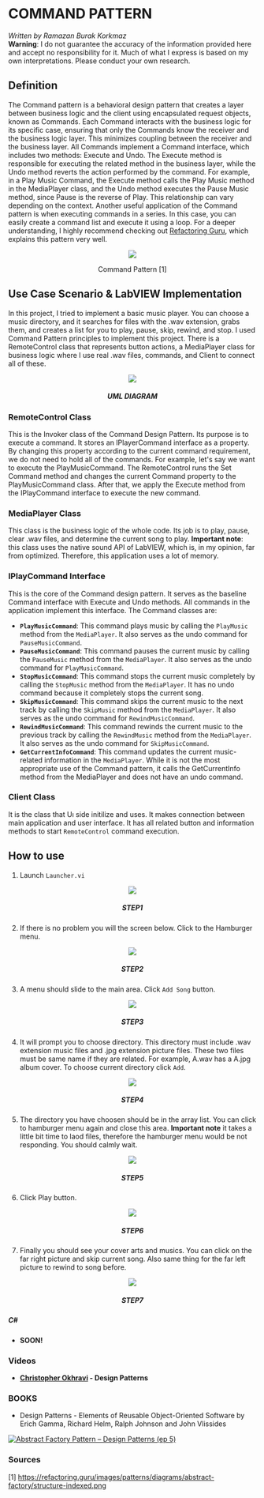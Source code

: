 # COMMAND PATTERN

*Written by Ramazan Burak Korkmaz*\
**Warning**: I do not guarantee the accuracy of the information provided here and accept no responsibility for it. Much of what I express is based on my own interpretations. Please conduct your own research.

## **Definition**
The Command pattern is a behavioral design pattern that creates a layer between business logic and the client using encapsulated request objects, known as Commands. Each Command interacts with the business logic for its specific case, ensuring that only the Commands know the receiver and the business logic layer. This minimizes coupling between the receiver and the business layer.
All Commands implement a Command interface, which includes two methods: Execute and Undo. The Execute method is responsible for executing the related method in the business layer, while the Undo method reverts the action performed by the command. For example, in a Play Music Command, the Execute method calls the Play Music method in the MediaPlayer class, and the Undo method executes the Pause Music method, since Pause is the reverse of Play. This relationship can vary depending on the context.
Another useful application of the Command pattern is when executing commands in a series. In this case, you can easily create a command list and execute it using a loop.
For a deeper understanding, I highly recommend checking out [Refactoring Guru](https://refactoring.guru/design-patterns/command), which explains this pattern very well.

<div align="center">
<img src="https://ajayiyengar.com/wp-content/uploads/2017/03/command_pattern.jpg">

Command Pattern [1]
</div>

## **Use Case Scenario & LabVIEW Implementation**
In this project, I tried to implement a basic music player. You can choose a music directory, and it searches for files with the .wav extension, grabs them, and creates a list for you to play, pause, skip, rewind, and stop.
I used Command Pattern principles to implement this project. There is a RemoteControl class that represents button actions, a MediaPlayer class for business logic where I use real .wav files, commands, and Client to connect all of these.

<div align="center">
    <img src="Related Images/UML Diagram.png">
    <h5>UML DIAGRAM</h5>
</div>

### RemoteControl Class

This is the Invoker class of the Command Design Pattern. Its purpose is to execute a command. It stores an IPlayerCommand interface as a property. By changing this property according to the current command requirement, we do not need to hold all of the commands. For example, let's say we want to execute the PlayMusicCommand. The RemoteControl runs the Set Command method and changes the current Command property to the PlayMusicCommand class. After that, we apply the Execute method from the IPlayCommand interface to execute the new command.

### MediaPlayer Class
 
This class is the business logic of the whole code. Its job is to play, pause, clear .wav files, and determine the current song to play. **Important note**: this class uses the native sound API of LabVIEW, which is, in my opinion, far from optimized. Therefore, this application uses a lot of memory.

### IPlayCommand Interface

This is the core of the Command design pattern. It serves as the baseline Command interface with Execute and Undo methods. All commands in the application implement this interface. The Command classes are:
- **`PlayMusicCommand`**: This command plays music by calling the `PlayMusic` method from the `MediaPlayer`. It also serves as the undo command for `PauseMusicCommand`.
- **`PauseMusicCommand`**: This command pauses the current music by calling the `PauseMusic` method from the `MediaPlayer`. It also serves as the undo command for `PlayMusicCommand`.
- **`StopMusicCommand`**: This command stops the current music completely by calling the `StopMusic` method from the `MediaPlayer`. It has no undo command because it completely stops the current song.
- **`SkipMusicCommand`**: This command skips the current music to the next track by calling the `SkipMusic` method from the `MediaPlayer`. It also serves as the undo command for `RewindMusicCommand`.
- **`RewindMusicCommand`**: This command rewinds the current music to the previous track by calling the `RewindMusic` method from the `MediaPlayer`. It also serves as the undo command for `SkipMusicCommand`.
- **`GetCurrentInfoCommand`**: This command updates the current music-related information in the `MediaPlayer`. While it is not the most appropriate use of the Command pattern, it calls the GetCurrentInfo method from the MediaPlayer and does not have an undo command.

### Client Class

It is the class that Uı side initilize and uses. It makes connection between main application and user interface. It has all related button and information methods to start `RemoteControl` command execution.

## How to use
1) Launch `Launcher.vi`
<div align="center">
    <img src="Related Images/How to Use Step 1.png">
    <h5>STEP1</h5>
</div>

2) If there is no problem you will the screen below. Click to the Hamburger menu.

<div align="center">
    <img src="Related Images/How to Use Step 2.png">
    <h5>STEP2</h5>
</div>

3) A menu should slide to the main area. Click `Add Song` button.

<div align="center">
    <img src="Related Images/How to Use Step 3.png">
    <h5>STEP3</h5>
</div>

4) It will prompt you to choose directory. This directory must include .wav extension music files and .jpg extension picture files. These two files must be same name if they are related. For example, A.wav has a A.jpg album cover. To choose current directory click `Add`.

<div align="center">
    <img src="Related Images/How to Use Step 4.png">
    <h5>STEP4</h5>
</div>

5) The directory you have choosen should be in the array list. You can click to hamburger menu again and close this area. **Important note** it takes a little bit time to laod files, therefore the hamburger menu would be not responding. You should calmly wait.

<div align="center">
    <img src="Related Images/How to Use Step 5.png">
    <h5>STEP5</h5>
</div>

6) Click Play button.

<div align="center">
    <img src="Related Images/How to Use Step 6.png">
    <h5>STEP6</h5>
</div>

7) Finally you should see your cover arts and musics. You can click on the far right picture and skip current song. Also same thing for the far left picture to rewind to song before.

<div align="center">
    <img src="Related Images/How to Use Step 7.png">
    <h5>STEP7</h5>
</div>

##### **C#**
- **SOON!**

### **Videos**

- **[Christopher Okhravi](https://www.youtube.com/@ChristopherOkhravi) - Design Patterns**

### **BOOKS**
- Design Patterns - Elements of Reusable Object-Oriented Software by Erich Gamma, Richard Helm, Ralph Johnson and John Vlissides

[![Abstract Factory Pattern – Design Patterns (ep 5)](https://img.youtube.com/vi/v-GiuMmsXj4/0.jpg)](https://www.youtube.com/watch?v=v-GiuMmsXj4 "Abstract Factory Pattern – Design Patterns (ep 5)")

### **Sources**

[1] https://refactoring.guru/images/patterns/diagrams/abstract-factory/structure-indexed.png




 


